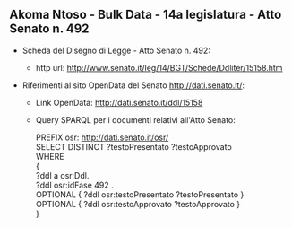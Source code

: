 ## Akoma Ntoso - Bulk Data - 14a legislatura - Atto Senato n. 492 ##

* Scheda del Disegno di Legge - Atto Senato n. 492:
	* http url: http://www.senato.it/leg/14/BGT/Schede/Ddliter/15158.htm

* Riferimenti al sito OpenData del Senato http://dati.senato.it/:
	* Link OpenData: http://dati.senato.it/ddl/15158
	* Query SPARQL per i documenti relativi all'Atto Senato:

        PREFIX osr: <http://dati.senato.it/osr/>  
		SELECT DISTINCT ?testoPresentato ?testoApprovato  
		WHERE  
		{  
		    ?ddl a osr:Ddl.  
		    ?ddl osr:idFase 492 .  
		    OPTIONAL { ?ddl osr:testoPresentato ?testoPresentato }  
		    OPTIONAL { ?ddl osr:testoApprovato ?testoApprovato }  
		}
		
